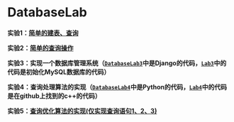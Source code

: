 # DatabaseLab

**实验1：[简单的建表、查询](https://github.com/Raitoxz/DatabaseLab/tree/master/Lab1)**

**实验2：[简单的查询操作](https://github.com/Raitoxz/DatabaseLab/tree/master/Lab2)**

**实验3：实现一个数据库管理系统（[`DatabaseLab3`](https://github.com/Raitoxz/DatabaseLab/tree/master/DatabaseLab3/ManageSystem)中是Django的代码，[`Lab3`](https://github.com/Raitoxz/DatabaseLab/tree/master/Lab3)中的代码是初始化MySQL数据库的代码）**

**实验4：查询处理算法的实现（[`DatabaseLab4`](https://github.com/Raitoxz/DatabaseLab/tree/master/DatabaseLab4)中是Python的代码，[`Lab4`](https://github.com/Raitoxz/DatabaseLab/tree/master/Lab4)中的代码是在github上找到的c++的代码）**

**实验5：[查询优化算法的实现(仅实现查询语句1、2、3)](https://github.com/Raitoxz/DatabaseLab/tree/master/Lab5)**
